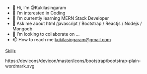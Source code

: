 - 👋 Hi, I’m @Kukilasingaram
- 👀 I’m interested in Coding
- 🌱 I’m currently learning MERN Stack Developer
- 💬 Ask me about html /javascript / Bootstrap / Reactjs / Nodejs / Mongodb
- 💞️ I’m looking to collaborate on ...
- 📫 How to reach me kukilasingaram@gmail.com

Skills 

https://devicons/devicon/master/icons/bootstrap/bootstrap-plain-wordmark.svg
<!---
Kukilasingaram/Kukilasingaram is a ✨ special ✨ repository because its `README.md` (this file) appears on your GitHub profile.
You can click the Preview link to take a look at your changes.
--->
